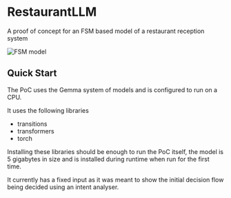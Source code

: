 # RestaurantLLM
A proof of concept for an FSM based model of a restaurant reception system

![FSM model](https://github.com/safdarfaisal/RestaurantLLM/assets/56080226/1d743a28-92e1-4e4e-89fd-a08dbf372b5f)

## Quick Start

The PoC uses the Gemma system of models and is configured to run on a CPU. 

It uses the following libraries
 - transitions
 - transformers
 - torch

Installing these libraries should be enough to run the PoC itself, the model is 5 gigabytes in size and is installed during runtime when run for the first time.

It currently has a fixed input as it was meant to show the initial decision flow being decided using an intent analyser.
